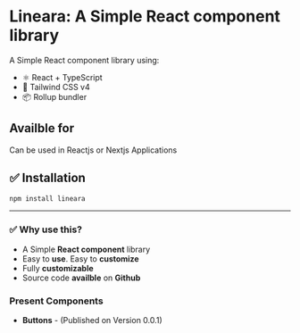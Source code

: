 # Lineara: A Simple React component library

A Simple React component library using:

- ⚛️ React + TypeScript
- 🎨 Tailwind CSS v4
- 📦 Rollup bundler

## Availble for

Can be used in Reactjs or Nextjs Applications

## ✅ Installation

```bash
npm install lineara
```

---

### ✅ Why use this?

- A Simple **React component** library
- Easy to **use**. Easy to **customize**
- Fully **customizable**
- Source code **availble** on **Github**


### Present Components

- **Buttons** - (Published on Version 0.0.1)